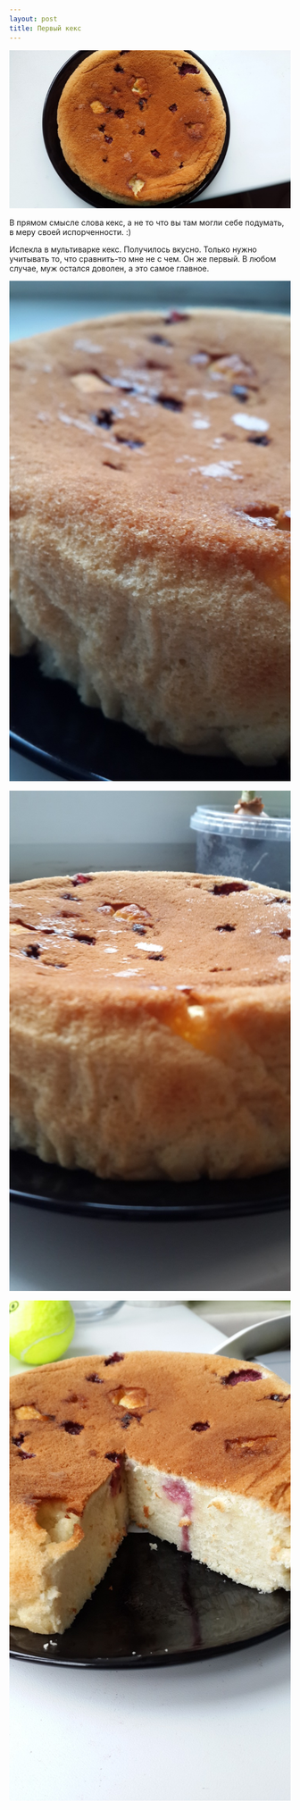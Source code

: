 ```yaml
---
layout: post
title: Первый кекс
---
```


![фото кекса](/images/cake/20150404_153428.jpg)

В прямом смысле слова кекс, а не то что вы там могли себе подумать, в меру своей испорченности. :)

Испекла в мультиварке кекс. Получилось вкусно. Только нужно учитывать то, что сравнить-то мне не с чем. Он же первый.
В любом случае, муж остался доволен, а это самое главное.

![фото кекса](/images/cake/20150404_153438.jpg)

![фото кекса](/images/cake/20150404_153447.jpg)

![фото кекса](/images/cake/20150404_153609.jpg)
